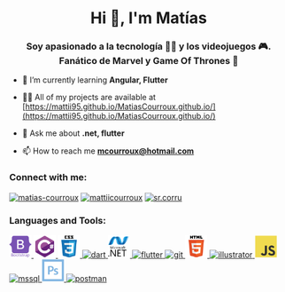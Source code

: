 <h1 align="center">Hi 👋, I'm Matías</h1>
<h3 align="center">Soy apasionado a la tecnología 👨‍💻 y los videojuegos 🎮. Fanático de Marvel y Game Of Thrones 🐺</h3>

- 🌱 I’m currently learning **Angular, Flutter**

- 👨‍💻 All of my projects are available at [https://mattii95.github.io/MatiasCourroux.github.io/](https://mattii95.github.io/MatiasCourroux.github.io/)

- 💬 Ask me about **.net, flutter**

- 📫 How to reach me **mcourroux@hotmail.com**

<h3 align="left">Connect with me:</h3>
<p align="left">
<a href="https://linkedin.com/in/matias-courroux" target="blank"><img align="center" src="https://cdn.jsdelivr.net/npm/simple-icons@3.0.1/icons/linkedin.svg" alt="matias-courroux" height="30" width="40" /></a>
<a href="https://fb.com/mattiicourroux" target="blank"><img align="center" src="https://cdn.jsdelivr.net/npm/simple-icons@3.0.1/icons/facebook.svg" alt="mattiicourroux" height="30" width="40" /></a>
<a href="https://instagram.com/sr.corru" target="blank"><img align="center" src="https://cdn.jsdelivr.net/npm/simple-icons@3.0.1/icons/instagram.svg" alt="sr.corru" height="30" width="40" /></a>
</p>

<h3 align="left">Languages and Tools:</h3>
<p align="left"> <a href="https://getbootstrap.com" target="_blank"> <img src="https://raw.githubusercontent.com/devicons/devicon/master/icons/bootstrap/bootstrap-plain-wordmark.svg" alt="bootstrap" width="40" height="40"/> </a> <a href="https://www.w3schools.com/cs/" target="_blank"> <img src="https://raw.githubusercontent.com/devicons/devicon/master/icons/csharp/csharp-original.svg" alt="csharp" width="40" height="40"/> </a> <a href="https://www.w3schools.com/css/" target="_blank"> <img src="https://raw.githubusercontent.com/devicons/devicon/master/icons/css3/css3-original-wordmark.svg" alt="css3" width="40" height="40"/> </a> <a href="https://dart.dev" target="_blank"> <img src="https://www.vectorlogo.zone/logos/dartlang/dartlang-icon.svg" alt="dart" width="40" height="40"/> </a> <a href="https://dotnet.microsoft.com/" target="_blank"> <img src="https://raw.githubusercontent.com/devicons/devicon/master/icons/dot-net/dot-net-original-wordmark.svg" alt="dotnet" width="40" height="40"/> </a> <a href="https://flutter.dev" target="_blank"> <img src="https://www.vectorlogo.zone/logos/flutterio/flutterio-icon.svg" alt="flutter" width="40" height="40"/> </a> <a href="https://git-scm.com/" target="_blank"> <img src="https://www.vectorlogo.zone/logos/git-scm/git-scm-icon.svg" alt="git" width="40" height="40"/> </a> <a href="https://www.w3.org/html/" target="_blank"> <img src="https://raw.githubusercontent.com/devicons/devicon/master/icons/html5/html5-original-wordmark.svg" alt="html5" width="40" height="40"/> </a> <a href="https://www.adobe.com/in/products/illustrator.html" target="_blank"> <img src="https://www.vectorlogo.zone/logos/adobe_illustrator/adobe_illustrator-icon.svg" alt="illustrator" width="40" height="40"/> </a> <a href="https://developer.mozilla.org/en-US/docs/Web/JavaScript" target="_blank"> <img src="https://raw.githubusercontent.com/devicons/devicon/master/icons/javascript/javascript-original.svg" alt="javascript" width="40" height="40"/> </a> <a href="https://www.microsoft.com/en-us/sql-server" target="_blank"> <img src="https://cdn.worldvectorlogo.com/logos/microsoft-sql-server.svg" alt="mssql" width="40" height="40"/> </a> <a href="https://www.photoshop.com/en" target="_blank"> <img src="https://raw.githubusercontent.com/devicons/devicon/master/icons/photoshop/photoshop-line.svg" alt="photoshop" width="40" height="40"/> </a> <a href="https://postman.com" target="_blank"> <img src="https://www.vectorlogo.zone/logos/getpostman/getpostman-icon.svg" alt="postman" width="40" height="40"/> </a> </p>
